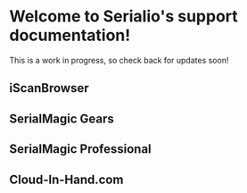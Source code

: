 # Welcome to Serialio's support documentation!
This is a work in progress, so check back for updates soon!

## iScanBrowser

## SerialMagic Gears

## SerialMagic Professional

## Cloud-In-Hand.com
